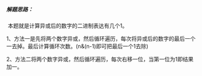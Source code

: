 ##### 解题思路：

​	本题就是计算异或后的数字的二进制表达有几个1。

​	1、方法一是先将两个数字异或，然后循环遍历，每次将异或后的数字的最后一个一去掉。最后计算循环次数。(n&(n-1)即可把最后一个1去除)

​	2、方法二将两个数字异或，然后循环遍历，每次右移一位，当第一位为1即结果加一。